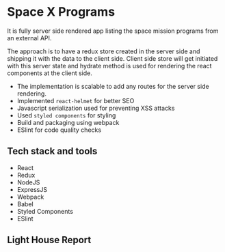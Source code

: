 # Space X Programs
It is fully server side rendered app listing the space mission programs from an external API.

The approach is to have a redux store created in the server side and shipping it with the data to the client side. Client side store will get initiated with this server state and hydrate method is used for rendering the react components at the client side.

- The implementation is scalable to add any routes for the server side rendering.
- Implemented `react-helmet` for better SEO
- Javascript serialization used for preventing XSS attacks
- Used `styled components` for styling
- Build and packaging using webpack
- ESlint for code quality checks


## Tech stack and tools

- React
- Redux
- NodeJS
- ExpressJS
- Webpack
- Babel
- Styled Components
- ESlint

## Light House Report


